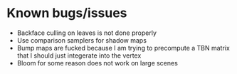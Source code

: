 # Known bugs/issues
* Backface culling on leaves is not done properly
* Use comparison samplers for shadow maps
* Bump maps are fucked because I am trying to precompute a TBN matrix that I should just integerate into the vertex
* Bloom for some reason does not work on large scenes
